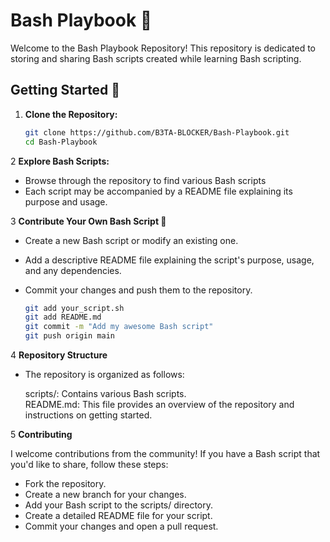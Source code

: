 # Bash Playbook 🚀

Welcome to the Bash Playbook Repository! This repository is dedicated to storing and sharing Bash scripts created while learning Bash scripting.

## Getting Started 🏁

1. **Clone the Repository:**
   ```bash
   git clone https://github.com/B3TA-BLOCKER/Bash-Playbook.git
   cd Bash-Playbook
   
2 **Explore Bash Scripts:**

   * Browse through the repository to find various Bash scripts
   * Each script may be accompanied by a README file explaining its purpose and usage.

3 **Contribute Your Own Bash Script 🤝**

   * Create a new Bash script or modify an existing one.
   * Add a descriptive README file explaining the script's purpose, usage, and any dependencies.
   * Commit your changes and push them to the repository.

      ```bash
      git add your_script.sh
      git add README.md
      git commit -m "Add my awesome Bash script"
      git push origin main

4 **Repository Structure**

   * The repository is organized as follows:

      scripts/: Contains various Bash scripts.                                                                                 
      README.md: This file provides an overview of the repository and instructions on getting started.

5 **Contributing**

   I welcome contributions from the community! If you have a Bash script that you'd like to share, follow these steps:

   * Fork the repository.
   * Create a new branch for your changes.
   * Add your Bash script to the scripts/ directory.
   * Create a detailed README file for your script.
   * Commit your changes and open a pull request.
